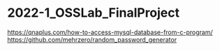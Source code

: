 # 2022-1_OSSLab_FinalProject

https://qnaplus.com/how-to-access-mysql-database-from-c-program/
https://github.com/mehrzero/random_password_generator